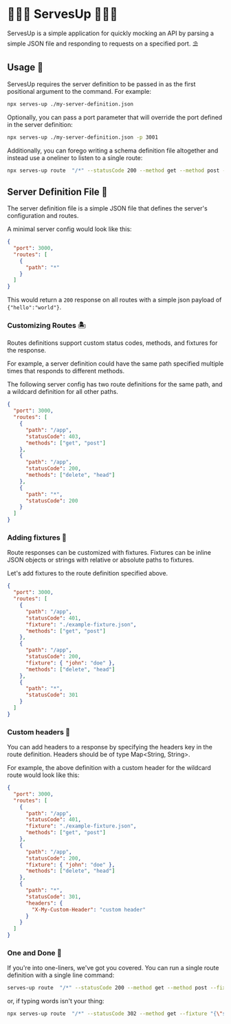 # 🏄🏼‍♂️ ServesUp 🏄🏻‍♂️

ServesUp is a simple application for quickly mocking an API by parsing a simple JSON file and responding to requests on a specified port. ⛱️

## Usage 🦈

ServesUp requires the server definition to be passed in as the first positional argument to the command. For example:

```bash
npx serves-up ./my-server-definition.json
```

Optionally, you can pass a port parameter that will override the port defined in the server definition:

```bash
npx serves-up ./my-server-definition.json -p 3001
```

Additionally, you can forego writing a schema definition file altogether and instead use a oneliner to listen to a single route:

```bash
npx serves-up route  "/*" --statusCode 200 --method get --method post --fixture "{\"hello\":\"world\"}" --headers '{"X-Custom-Header":"custom header"}'
```

## Server Definition File 🎣

The server definition file is a simple JSON file that defines the server's configuration and routes.

A minimal server config would look like this:

```json
{
  "port": 3000,
  "routes": [
    {
      "path": "*"
    }
  ]
}
```

This would return a `200` response on all routes with a simple json payload of `{"hello":"world"}`.

### Customizing Routes 🏝️

Routes definitions support custom status codes, methods, and fixtures for the response.

For example, a server definition could have the same path specified multiple times that responds to different methods.

The following server config has two route definitions for the same path, and a wildcard definition for all other paths.

```json
{
  "port": 3000,
  "routes": [
    {
      "path": "/app",
      "statusCode": 403,
      "methods": ["get", "post"]
    },
    {
      "path": "/app",
      "statusCode": 200,
      "methods": ["delete", "head"]
    },
    {
      "path": "*",
      "statusCode": 200
    }
  ]
}
```

### Adding fixtures 🌊

Route responses can be customized with fixtures. Fixtures can be inline JSON objects or strings with relative or absolute paths to fixtures.

Let's add fixtures to the route definition specified above.

```json
{
  "port": 3000,
  "routes": [
    {
      "path": "/app",
      "statusCode": 401,
      "fixture": "./example-fixture.json",
      "methods": ["get", "post"]
    },
    {
      "path": "/app",
      "statusCode": 200,
      "fixture": { "john": "doe" },
      "methods": ["delete", "head"]
    },
    {
      "path": "*",
      "statusCode": 301
    }
  ]
}
```

### Custom headers 🐢

You can add headers to a response by specifying the headers key in the route definition. Headers should be of type Map<String, String>.

For example, the above definition with a custom header for the wildcard route would look like this:

```json
{
  "port": 3000,
  "routes": [
    {
      "path": "/app",
      "statusCode": 401,
      "fixture": "./example-fixture.json",
      "methods": ["get", "post"]
    },
    {
      "path": "/app",
      "statusCode": 200,
      "fixture": { "john": "doe" },
      "methods": ["delete", "head"]
    },
    {
      "path": "*",
      "statusCode": 301,
      "headers": {
        "X-My-Custom-Header": "custom header"
      }
    }
  ]
}
```

### One and Done 🐠

If you're into one-liners, we've got you covered. You can run a single route definition with a single line command:

```bash
serves-up route  "/*" --statusCode 200 --method get --method post --fixture "{\"hello\":\"world\"}" --headers '{"X-Custom-Header":"custom header"}'
```

or, if typing words isn't your thing:

```bash
npx serves-up route  "/*" --statusCode 302 --method get --fixture "{\"spencer\":\"stolworthy\"}" -p 2000 -d '{"X-Custom-Header":"custom header"}'
```
